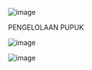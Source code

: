 
![image](https://github.com/user-attachments/assets/7d4b04b0-5264-4d34-b1fd-0e02481f4671)


PENGELOLAAN PUPUK

![image](https://github.com/user-attachments/assets/68d6b824-e2b8-4043-bcf4-e4dbbb9ad936)

![image](https://github.com/user-attachments/assets/d9ee06b5-2c03-49b6-ad6d-ed099da88c06)


